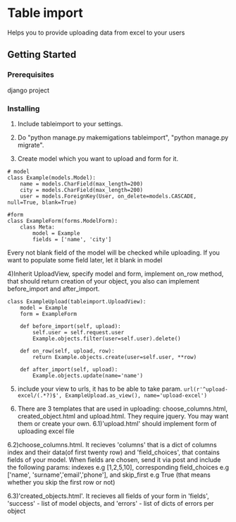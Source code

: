 # Table import
Helps you to provide uploading  data from excel to your users
## Getting Started

### Prerequisites
django project

### Installing

1) Include tableimport to your settings.

2) Do "python manage.py makemigations tableimport", "python manage.py migrate".

3) Create model which you want to upload and form for it.
```
# model
class Example(models.Model):
    name = models.CharField(max_length=200)
    city = models.CharField(max_length=200)
    user = models.ForeignKey(User, on_delete=models.CASCADE, null=True, blank=True)
```
```
#form
class ExampleForm(forms.ModelForm):
    class Meta:
        model = Example
        fields = ['name', 'city']
```

Every not blank field of the model will be checked while uploading.
If you want to populate some field later, let it blank in model

4)Inherit UploadView, specify model and form, implement on_row method,
that should return creation of your object, you also can implement before_import and
after_import.
```
class ExampleUpload(tableimport.UploadView):
    model = Example
    form = ExampleForm

    def before_import(self, upload):
        self.user = self.request.user
        Example.objects.filter(user=self.user).delete()

    def on_row(self, upload, row):
        return Example.objects.create(user=self.user, **row)

    def after_import(self, upload):
        Example.objects.update(name='name')
```
5) include your view to urls, it has to be able to take param.
    ```url(r'^upload-excel/(.*?)$', ExampleUpload.as_view(), name='upload-excel')```

6) There are 3 templates that are used in uploading: choose_columns.html, created_object.html and upload.html.
They require jquery. You may want them or create your own.
6.1)'upload.html' should implement form of uploading excel file

6.2)choose_columns.html. It recieves 'columns' that is a dict of columns index and their data(of first twenty row) and 'field_choices', that contains fields of your model. When fields are chosen, send it via post and include the following params:
indexes e.g [1,2,5,10], corresponding field_choices e.g ['name', 'surname','email','phone'], and skip_first e.g True (that means whether you skip the first row or not)

6.3)'created_objects.html'. It recieves all fields of your form in 'fields', 'success' - list of model objects, and 'errors' - list of dicts of errors per object
